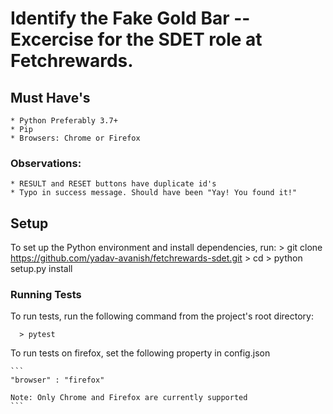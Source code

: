 # Identify the **Fake Gold Bar** -- Excercise for the SDET role at Fetchrewards.

## Must Have's
    * Python Preferably 3.7+
    * Pip
    * Browsers: Chrome or Firefox


### Observations:
    * RESULT and RESET buttons have duplicate id's
    * Typo in success message. Should have been "Yay! You found it!"


## Setup
  To set up the Python environment and install dependencies, run:
      > git clone https://github.com/yadav-avanish/fetchrewards-sdet.git
      > cd <repo>
      > python setup.py install

  ### Running Tests
   To run tests, run the following command from the project's root directory:

      > pytest

   To run tests on firefox, set the following property in config.json

    ```
    "browser" : "firefox"

    Note: Only Chrome and Firefox are currently supported
    ```